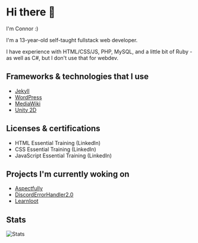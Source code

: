 # Hi there 👋

I'm Connor :)

I'm a 13-year-old self-taught fullstack web developer.

I have experience with HTML/CSS/JS, PHP, MySQL, and a little bit of Ruby - as well as C#, but I don't use that for webdev.

## Frameworks & technologies that I use
- [Jekyll](https://jekyllrb.com/)
- [WordPress](https://wordpress.com/)
- [MediaWiki](https://www.mediawiki.org/wiki/MediaWiki)
- [Unity 2D](https://unity.com/)

## Licenses & certifications
- HTML Essential Training (LinkedIn)
- CSS Essential Training (LinkedIn)
- JavaScript Essential Training (LinkedIn)

## Projects I'm currently woking on
- [Aspectfully](https://github.com/ConnorAhern/aspectfully)
- [DiscordErrorHandler2.0](https://github.com/ConnorAhern/discord-error-handler-2.0)
- [Learnloot](https://learnloot.github.io/)

## Stats
![Stats](https://raw.githubusercontent.com/ConnorAhern/ConnorAhern/main/github-metrics.svg)

